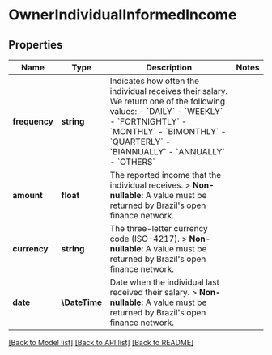 # OwnerIndividualInformedIncome

## Properties
Name | Type | Description | Notes
------------ | ------------- | ------------- | -------------
**frequency** | **string** | Indicates how often the individual receives their salary. We return one of the following values:    - &#x60;DAILY&#x60;   - &#x60;WEEKLY&#x60;   - &#x60;FORTNIGHTLY&#x60;   - &#x60;MONTHLY&#x60;   - &#x60;BIMONTHLY&#x60;   - &#x60;QUARTERLY&#x60;   - &#x60;BIANNUALLY&#x60;   - &#x60;ANNUALLY&#x60;   - &#x60;OTHERS&#x60; | 
**amount** | **float** | The reported income that the individual receives.  &gt; **Non-nullable:** A value must be returned by Brazil&#x27;s open finance network. | 
**currency** | **string** | The three-letter currency code (ISO-4217).  &gt; **Non-nullable:** A value must be returned by Brazil&#x27;s open finance network. | 
**date** | [**\DateTime**](\DateTime.md) | Date when the individual last received their salary.  &gt; **Non-nullable:** A value must be returned by Brazil&#x27;s open finance network. | 

[[Back to Model list]](../../README.md#documentation-for-models) [[Back to API list]](../../README.md#documentation-for-api-endpoints) [[Back to README]](../../README.md)

